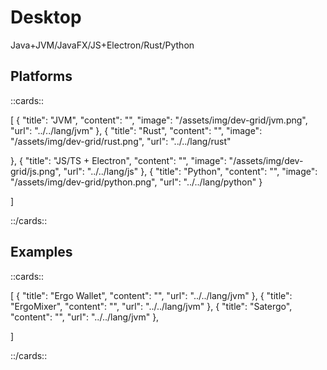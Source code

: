 # Desktop

Java+JVM/JavaFX/JS+Electron/Rust/Python

## Platforms 


::cards::

[
  {
    "title": "JVM",
    "content": "",
    "image": "/assets/img/dev-grid/jvm.png",
    "url": "../../lang/jvm"
  },
  {
    "title": "Rust",
    "content": "",
    "image": "/assets/img/dev-grid/rust.png",
    "url": "../../lang/rust"

  },
  {
    "title": "JS/TS + Electron",
    "content": "",
    "image": "/assets/img/dev-grid/js.png",
    "url": "../../lang/js"
  },
  {
    "title": "Python",
    "content": "",
    "image": "/assets/img/dev-grid/python.png",
    "url": "../../lang/python"
  }

]

::/cards::

## Examples 


::cards::

[
  {
    "title": "Ergo Wallet",
    "content": "",
    "url": "../../lang/jvm"
  },
  {
    "title": "ErgoMixer",
    "content": "",
    "url": "../../lang/jvm"
  },
  {
    "title": "Satergo",
    "content": "",
    "url": "../../lang/jvm"
  },

]

::/cards::